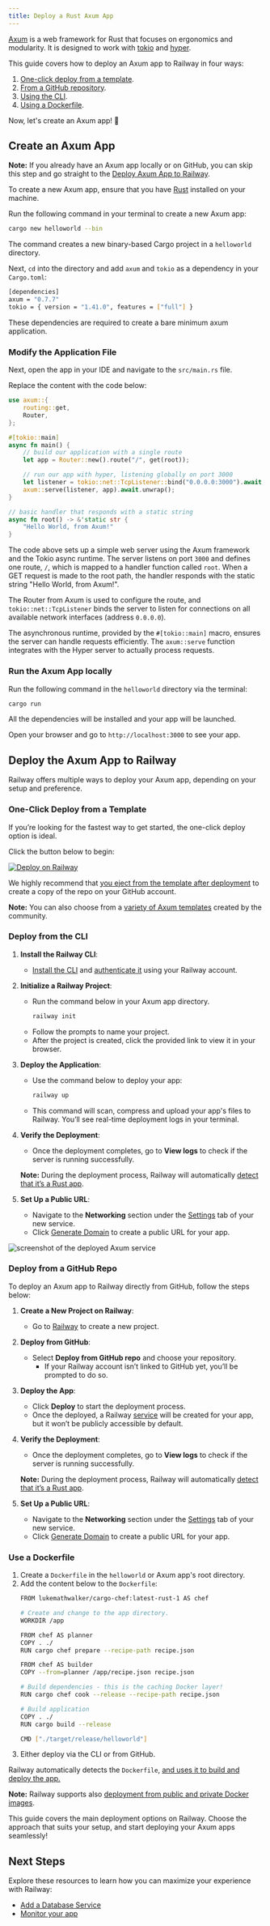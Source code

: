 ```yaml
---
title: Deploy a Rust Axum App
---
```


[Axum](https://docs.rs/axum/latest/axum) is a web framework for Rust that focuses on ergonomics and modularity. It is designed to work with [tokio](https://docs.rs/tokio/1.40.0/x86_64-unknown-linux-gnu/tokio/index.html) and [hyper](https://docs.rs/hyper/1.4.1/x86_64-unknown-linux-gnu/hyper/index.html).

This guide covers how to deploy an Axum app to Railway in four ways:

1. [One-click deploy from a template](#one-click-deploy-from-a-template).
2. [From a GitHub repository](#deploy-from-a-github-repo).
3. [Using the CLI](#deploy-from-the-cli).
4. [Using a Dockerfile](#use-a-dockerfile).

Now, let's create an Axum app! 🚀

## Create an Axum App

**Note:** If you already have an Axum app locally or on GitHub, you can skip this step and go straight to the [Deploy Axum App to Railway](#deploy-the-axum-app-to-railway).

To create a new Axum app, ensure that you have [Rust](https://www.rust-lang.org/tools/install) installed on your machine.

Run the following command in your terminal to create a new Axum app:

```bash
cargo new helloworld --bin
```

The command creates a new binary-based Cargo project in a `helloworld` directory.

Next, `cd` into the directory and add `axum` and `tokio` as a dependency in your `Cargo.toml`:

```bash
[dependencies]
axum = "0.7.7"
tokio = { version = "1.41.0", features = ["full"] }
```

These dependencies are required to create a bare minimum axum application.

### Modify the Application File

Next, open the app in your IDE and navigate to the `src/main.rs` file.

Replace the content with the code below:

```rust
use axum::{
    routing::get,
    Router,
};

#[tokio::main]
async fn main() {
    // build our application with a single route
    let app = Router::new().route("/", get(root));

    // run our app with hyper, listening globally on port 3000
    let listener = tokio::net::TcpListener::bind("0.0.0.0:3000").await.unwrap();
    axum::serve(listener, app).await.unwrap();
}

// basic handler that responds with a static string
async fn root() -> &'static str {
    "Hello World, from Axum!"
}
```

The code above sets up a simple web server using the Axum framework and the Tokio async runtime. The server listens on port `3000` and defines one route, `/`, which is mapped to a handler function called `root`. When a GET request is made to the root path, the handler responds with the static string "Hello World, from Axum!". 

The Router from Axum is used to configure the route, and `tokio::net::TcpListener` binds the server to listen for connections on all available network interfaces (address `0.0.0.0`).

The asynchronous runtime, provided by the `#[tokio::main]` macro, ensures the server can handle requests efficiently. The `axum::serve` function integrates with the Hyper server to actually process requests.

### Run the Axum App locally

Run the following command in the `helloworld` directory via the terminal:

```bash
cargo run
```

All the dependencies will be installed and your app will be launched.

Open your browser and go to `http://localhost:3000` to see your app.

## Deploy the Axum App to Railway

Railway offers multiple ways to deploy your Axum app, depending on your setup and preference. 

### One-Click Deploy from a Template

If you’re looking for the fastest way to get started, the one-click deploy option is ideal. 

Click the button below to begin:

[![Deploy on Railway](https://railway.app/button.svg)](https://railway.app/new/template/5HAMxu)

We highly recommend that [you eject from the template after deployment](/guides/deploy#eject-from-template-repository) to create a copy of the repo on your GitHub account.

**Note:** You can also choose from a <a href="https://railway.app/templates?q=axum" target="_blank">variety of Axum templates</a> created by the community.

### Deploy from the CLI

1. **Install the Railway CLI**:
    - <a href="/guides/cli#installing-the-cli" target="_blank">Install the CLI</a> and <a href="/guides/cli#authenticating-with-the-cli" target="_blank">authenticate it</a> using your Railway account.
2. **Initialize a Railway Project**:
    - Run the command below in your Axum app directory. 
        ```bash
        railway init
        ```
    - Follow the prompts to name your project.
    - After the project is created, click the provided link to view it in your browser.
3. **Deploy the Application**:
    - Use the command below to deploy your app:
        ```bash
        railway up
        ```
    - This command will scan, compress and upload your app's files to Railway. You’ll see real-time deployment logs in your terminal.
4. **Verify the Deployment**:
    - Once the deployment completes, go to **View logs** to check if the server is running successfully.

    **Note:** During the deployment process, Railway will automatically [detect that it’s a Rust app](https://nixpacks.com/docs/providers/rust).
5. **Set Up a Public URL**:
    - Navigate to the **Networking** section under the [Settings](/overview/the-basics#service-settings) tab of your new service.
    - Click [Generate Domain](/guides/public-networking#railway-provided-domain) to create a public URL for your app.

<Image src="https://res.cloudinary.com/railway/image/upload/f_auto,q_auto/v1729880417/docs/quick-start/axum_app_service.png"
alt="screenshot of the deployed Axum service"
layout="responsive"
width={1982} height={1822} quality={100} />

### Deploy from a GitHub Repo

To deploy an Axum app to Railway directly from GitHub, follow the steps below:

1. **Create a New Project on Railway**:
    - Go to <a href="https://railway.app/new" target="_blank">Railway</a> to create a new project.
2. **Deploy from GitHub**: 
    - Select **Deploy from GitHub repo** and choose your repository.
        - If your Railway account isn’t linked to GitHub yet, you’ll be prompted to do so.
3. **Deploy the App**: 
    - Click **Deploy** to start the deployment process.
    - Once the deployed, a Railway [service](/guides/services) will be created for your app, but it won’t be publicly accessible by default.
4. **Verify the Deployment**:
    - Once the deployment completes, go to **View logs** to check if the server is running successfully.

    **Note:** During the deployment process, Railway will automatically [detect that it’s a Rust app](https://nixpacks.com/docs/providers/rust).
5. **Set Up a Public URL**:
    - Navigate to the **Networking** section under the [Settings](/overview/the-basics#service-settings) tab of your new service.
    - Click [Generate Domain](/guides/public-networking#railway-provided-domain) to create a public URL for your app.

### Use a Dockerfile

1. Create a `Dockerfile` in the `helloworld` or Axum app's root directory.
2. Add the content below to the `Dockerfile`:
    ```bash
    FROM lukemathwalker/cargo-chef:latest-rust-1 AS chef

    # Create and change to the app directory.
    WORKDIR /app

    FROM chef AS planner
    COPY . ./
    RUN cargo chef prepare --recipe-path recipe.json

    FROM chef AS builder 
    COPY --from=planner /app/recipe.json recipe.json

    # Build dependencies - this is the caching Docker layer!
    RUN cargo chef cook --release --recipe-path recipe.json

    # Build application
    COPY . ./
    RUN cargo build --release

    CMD ["./target/release/helloworld"]
    ```
4. Either deploy via the CLI or from GitHub.

Railway automatically detects the `Dockerfile`, [and uses it to build and deploy the app.](/guides/dockerfiles)

**Note:** Railway supports also <a href="/guides/services#deploying-a-public-docker-image" target="_blank">deployment from public and private Docker images</a>.

This guide covers the main deployment options on Railway. Choose the approach that suits your setup, and start deploying your Axum apps seamlessly!

## Next Steps

Explore these resources to learn how you can maximize your experience with Railway:

- [Add a Database Service](/guides/build-a-database-service)
- [Monitor your app](/guides/monitoring)